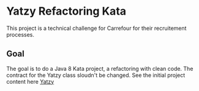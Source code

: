 # Yatzy Refactoring Kata

This project is a technical challenge for Carrefour for their recruitement processes.

## Goal

The goal is to do a Java 8 Kata project, a refactoring with clean code.
The contract for the Yatzy class sloudn't be changed.
See the initial project content here [Yatzy](https://github.com/emilybache/Yatzy-Refactoring-Kata)
